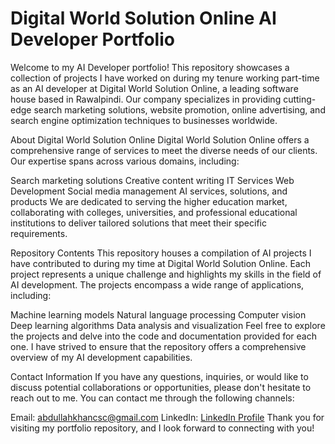 # Digital World Solution Online AI Developer Portfolio
Welcome to my AI Developer portfolio! This repository showcases a collection of projects I have worked on during my tenure working part-time as an AI developer at Digital World Solution Online, a leading software house based in Rawalpindi. Our company specializes in providing cutting-edge search marketing solutions, website promotion, online advertising, and search engine optimization techniques to businesses worldwide.

About Digital World Solution Online
Digital World Solution Online offers a comprehensive range of services to meet the diverse needs of our clients. Our expertise spans across various domains, including:

Search marketing solutions
Creative content writing
IT Services
Web Development
Social media management
AI services, solutions, and products
We are dedicated to serving the higher education market, collaborating with colleges, universities, and professional educational institutions to deliver tailored solutions that meet their specific requirements.

Repository Contents
This repository houses a compilation of AI projects I have contributed to during my time at Digital World Solution Online. Each project represents a unique challenge and highlights my skills in the field of AI development. The projects encompass a wide range of applications, including:

Machine learning models
Natural language processing
Computer vision
Deep learning algorithms
Data analysis and visualization
Feel free to explore the projects and delve into the code and documentation provided for each one. I have strived to ensure that the repository offers a comprehensive overview of my AI development capabilities.

Contact Information
If you have any questions, inquiries, or would like to discuss potential collaborations or opportunities, please don't hesitate to reach out to me. You can contact me through the following channels:

Email: abdullahkhancsc@gmail.com
LinkedIn: [LinkedIn Profile](https://www.linkedin.com/in/ak901d/)
Thank you for visiting my portfolio repository, and I look forward to connecting with you!
